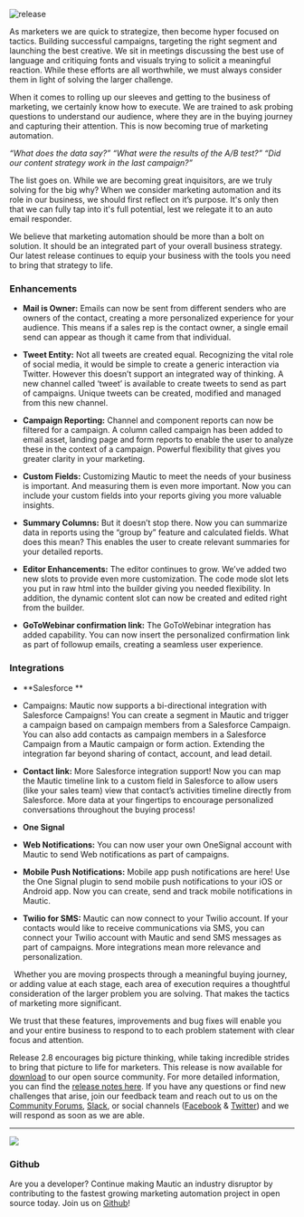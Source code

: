 ![release](https://www.mautic.org/wp-content/uploads/2017/04/skyscrapersSky-1024x512.jpg)


As marketers we are quick to strategize, then become hyper focused on tactics. Building successful campaigns, targeting the right segment and launching the best creative. We sit in meetings discussing the best use of language and critiquing fonts and visuals trying to solicit a meaningful reaction. While these efforts are all worthwhile, we must always consider them in light of solving the larger challenge. 

When it comes to rolling up our sleeves and getting to the business of marketing, we certainly know how to execute. We are trained to ask probing questions to understand our audience, where they are in the buying journey and capturing their attention. This is now becoming true of marketing automation. 



*“What does the data say?”*
*“What were the results of the A/B test?”*
*“Did our content strategy work in the last campaign?”*


The list goes on. While we are becoming great inquisitors, are we truly solving for the big why? When we consider marketing automation and its role in our business, we should first reflect on it’s purpose. It's only then that we can fully tap into it's full potential, lest we relegate it to an auto email responder.

We believe that marketing automation should be more than a bolt on solution. It should be an integrated part of your overall business strategy. Our latest release continues to equip your business with the tools you need to bring that strategy to life.


### Enhancements



- **Mail is Owner:**  Emails can now be sent from different senders who are owners of the contact, creating a more personalized experience for your audience. This means if a sales rep is the contact owner, a single email send can appear as though it came from that individual.   
- **Tweet Entity:** Not all tweets are created equal. Recognizing the vital role of social media, it would be simple to create a generic interaction via Twitter. However this doesn’t support an integrated way of thinking. A new channel called ‘tweet’ is available to create tweets to send as part of campaigns. Unique tweets can be created, modified and managed from this new channel.  
- **Campaign Reporting:** Channel and component reports can now be filtered for a campaign. A column called campaign has been added to email asset, landing page and form reports to enable the user to analyze these in the context of a campaign. Powerful flexibility that gives you greater clarity in your marketing.

- **Custom Fields:** Customizing Mautic to meet the needs of your business is important. And measuring them is even more important. Now you can include your custom fields into your reports giving you more valuable insights.
- **Summary Columns:** But it doesn’t stop there. Now you can summarize data in reports using the “group by” feature and calculated fields. What does this mean? This enables the user to create relevant summaries for your detailed reports.  
- **Editor Enhancements:** The editor continues to grow. We’ve added two new slots to provide even more customization. The code mode slot lets you put in raw html into the builder giving you needed flexibility. In addition, the dynamic content slot can now be created and edited right from the builder.   
- **GoToWebinar confirmation link:** The GoToWebinar integration has added capability. You can now insert the personalized confirmation link as part of followup emails, creating a seamless user experience.
 


### Integrations



- **Salesforce **


- Campaigns: Mautic now supports a bi-directional integration with Salesforce Campaigns! You can create a segment in Mautic and trigger a campaign based on campaign members from a Salesforce Campaign. You can also add contacts as campaign members in a Salesforce Campaign from a Mautic campaign or form action. Extending the integration far beyond sharing of contact, account, and lead detail. 
- **Contact link:** More Salesforce integration support! Now you can map the Mautic timeline link to a custom field in Salesforce to allow users (like your sales team) view that contact’s activities timeline directly from Salesforce. More data at your fingertips to encourage personalized conversations throughout the buying process!


- **One Signal**


- **Web Notifications:** You can now user your own OneSignal account with Mautic to send Web notifications as part of campaigns.
- **Mobile Push Notifications:** Mobile app push notifications are here! Use the One Signal plugin to send mobile push notifications to your iOS or Android app. Now you can create, send and track mobile notifications in Mautic.


- **Twilio for SMS:** Mautic can now connect to your Twilio account. If your contacts would like to receive communications via SMS, you can connect your Twilio account with Mautic and send SMS messages as part of campaigns. More integrations mean more relevance and personalization.



 
Whether you are moving prospects through a meaningful buying journey, or adding value at each stage, each area of execution requires a thoughtful consideration of the larger problem you are solving. That makes the tactics of marketing more significant.

We trust that these features, improvements and bug fixes will enable you and your entire business to respond to to each problem statement with clear focus and attention.

Release 2.8 encourages big picture thinking, while taking incredible strides to bring that picture to life for marketers. This release is now available for [download](https://www.mautic.org/download) to our open source community. For more detailed information, you can find the [release notes here](https://github.com/mautic/mautic/releases/tag/2.8.0). If you have any questions or find new challenges that arise, join our feedback team and reach out to us on the [Community Forums](https://www.mautic.org/community), [Slack](https://www.mautic.org/slack), or social channels ([Facebook](https://www.facebook.com/trymautic) & [Twitter](https://www.twitter.com/mautic)) and we will respond as soon as we are able. 

------


![](https://www.mautic.org/wp-content/uploads/2017/04/GithubLaptop.png)



### **Github**

Are you a developer? Continue making Mautic an industry disruptor by contributing to the fastest growing marketing automation project in open source today. Join us on [Github](https://github.com/mautic/mautic)!